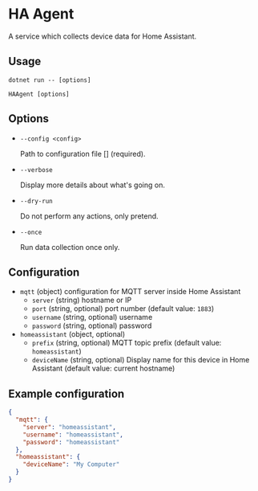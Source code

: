 ﻿# HA Agent

A service which collects device data for Home Assistant.

## Usage

```
dotnet run -- [options]
```
```
HAAgent [options]
```

## Options

- `--config <config>`

  Path to configuration file [] (required).

- `--verbose`

  Display more details about what's going on.

- `--dry-run`

  Do not perform any actions, only pretend.

- `--once`

  Run data collection once only.

## Configuration

* `mqtt` (object) configuration for MQTT server inside Home Assistant
  * `server` (string) hostname or IP
  * `port` (string, optional) port number (default value: `1883`)
  * `username` (string, optional) username
  * `password` (string, optional) password
* `homeassistant` (object, optional) 
  * `prefix` (string, optional) MQTT topic prefix (default value: `homeassistant`)
  * `deviceName` (string, optional) Display name for this device in Home Assistant (default value: current hostname)

## Example configuration

```json
{
  "mqtt": {
    "server": "homeassistant",
    "username": "homeassistant",
    "password": "homeassistant"
  },
  "homeassistant": {
    "deviceName": "My Computer"
  }
}
```

